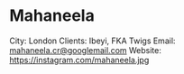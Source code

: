 # Mahaneela

City: London
Clients: Ibeyi, FKA Twigs
Email: mahaneela.cr@googlemail.com
Website: https://instagram.com/mahaneela.jpg